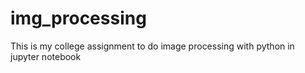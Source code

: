 # img_processing
This is my college assignment to do image processing with python in jupyter notebook
